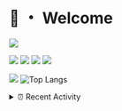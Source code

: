 # 👋 ・ Welcome
![](https://komarev.com/ghpvc/?username=Lorenzo0111)

![](https://img.shields.io/badge/Java-ED8B00?style=for-the-badge&logo=java&logoColor=white)
![](https://img.shields.io/badge/JavaScript-323330?style=for-the-badge&logo=javascript&logoColor=F7DF1E)
![](https://img.shields.io/badge/Node.js-339933?style=for-the-badge&logo=nodedotjs&logoColor=white)
![](https://img.shields.io/badge/React-20232A?style=for-the-badge&logo=react&logoColor=61DAFB)

[![](https://github-readme-stats.vercel.app/api?username=Lorenzo0111&show_icons=true&count_private=true)](https://github.com/Lorenzo0111)
![Top Langs](https://github-readme-stats.vercel.app/api/top-langs/?username=Lorenzo0111&layout=compact)

<details>
<summary>⏰ Recent Activity</summary>

<!--RECENT_ACTIVITY:start-->
1. ![comment] **Commented:** [sgtcaze/NametagEdit#697](https://github.com/sgtcaze/NametagEdit/issues/697#issuecomment-1002236974)
2. ![comment] **Commented:** [sgtcaze/NametagEdit#697](https://github.com/sgtcaze/NametagEdit/issues/697#issuecomment-1002086832)
3. ![comment] **Commented:** [sgtcaze/NametagEdit#696](https://github.com/sgtcaze/NametagEdit/issues/696#issuecomment-1001975616)
4. ![comment] **Commented:** [sgtcaze/NametagEdit#696](https://github.com/sgtcaze/NametagEdit/issues/696#issuecomment-1001975536)
5. ![comment] **Commented:** [ZombieStriker/QualityArmory#234](https://github.com/ZombieStriker/QualityArmory/issues/234#issuecomment-1001916499)
6. ![comment] **Commented:** [ZombieStriker/QualityArmoryVehicles2#81](https://github.com/ZombieStriker/QualityArmoryVehicles2/issues/81#issuecomment-1001716344)
7. ![prMerged] **Pull request merged:** [Lorenzo0111/MultiLang#55](https://github.com/Lorenzo0111/MultiLang/pull/55)
8. ![prMerged] **Pull request merged:** [Lorenzo0111/HangarUpdater#15](https://github.com/Lorenzo0111/HangarUpdater/pull/15)
9. ![prMerged] **Pull request merged:** [Lorenzo0111/JShader#11](https://github.com/Lorenzo0111/JShader/pull/11)
10. ![prMerged] **Pull request merged:** [Lorenzo0111/MultiLang#52](https://github.com/Lorenzo0111/MultiLang/pull/52)
<!--RECENT_ACTIVITY:end-->


<!--RECENT_ACTIVITY:last_update-->
Last Updated: Wednesday, December 29th, 2021, 12:19:32 PM
<!--RECENT_ACTIVITY:last_update_end-->
</details>

[issueOpened]: https://cdn.jsdelivr.net/gh/Readme-Workflows/Readme-Icons@main/icons/octicons/IssueOpenedOld.svg
[issueClosed]: https://cdn.jsdelivr.net/gh/Readme-Workflows/Readme-Icons@main/icons/octicons/IssueClosedOld.svg

[prOpened]: https://cdn.jsdelivr.net/gh/Readme-Workflows/Readme-Icons@main/icons/octicons/PullRequestOpened.svg
[prClosed]: https://cdn.jsdelivr.net/gh/Readme-Workflows/Readme-Icons@main/icons/octicons/PullRequestClosed.svg
[prMerged]: https://cdn.jsdelivr.net/gh/Readme-Workflows/Readme-Icons@main/icons/octicons/PullRequestMerged.svg

[comment]: https://cdn.jsdelivr.net/gh/Readme-Workflows/Readme-Icons@main/icons/octicons/Comment.svg

[changesRequested]: https://cdn.jsdelivr.net/gh/Readme-Workflows/Readme-Icons@main/icons/octicons/RequestedChanges.svg
[approved]: https://cdn.jsdelivr.net/gh/Readme-Workflows/Readme-Icons@main/icons/octicons/ApprovedChanges.svg

[repoCreated]: https://cdn.jsdelivr.net/gh/Readme-Workflows/Readme-Icons@main/icons/octicons/Repository.svg
[release]: https://cdn.jsdelivr.net/gh/Readme-Workflows/Readme-Icons@main/icons/octicons/Release.svg
[star]: https://cdn.jsdelivr.net/gh/Readme-Workflows/Readme-Icons@main/icons/octicons/StarredRepository.svg
[wiki]: https://cdn.jsdelivr.net/gh/Readme-Workflows/Readme-Icons@main/icons/octicons/Wiki.svg
[fork]: https://cdn.jsdelivr.net/gh/Readme-Workflows/Readme-Icons@main/icons/octicons/ForkedRepository.svg
[people]: https://cdn.jsdelivr.net/gh/Readme-Workflows/Readme-Icons@main/icons/octicons/People.svg
